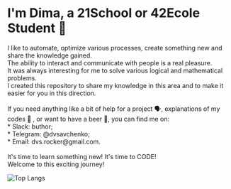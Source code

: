 ### <h1 align="left">I'm Dima, a 21School or 42Ecole Student 👋</h1>

<p align="left">I like to automate, optimize various processes, create something new and share the knowledge gained.<br> 
The ability to interact and communicate with people is a real pleasure.<br> 
It was always interesting for me to solve various logical and mathematical problems.<br> 
I created this repository to share my knowledge in this area and to make it easier for you in this direction.<br> 
<br>
If you need anything like a bit of help for a project 🗣️,  explanations of my codes 💬 , or want to have a beer 🍻, you can find me on:<br>
* Slack: buthor;<br>
* Telegram: @dvsavchenko;<br>
* Email: dvs.rocker@gmail.com.<br>
<br>
It's time to learn something new! It's time to CODE!<br>
Welcome to this exciting journey!
</p>

![Top Langs](https://github-readme-stats.vercel.app/api/top-langs/?username=savchenkodv&layout=compact)
